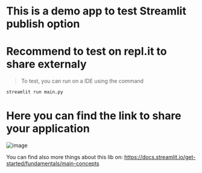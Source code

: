 # This is a demo app to test Streamlit publish option
# Recommend to test on repl.it to share externaly 

> To test, you can run on a IDE using the command

```
streamlit run main.py
```

# Here you can find the link to share your application

![image](https://github.com/leandrotominay/PublishStreamlit/assets/51417233/939bce66-3ca6-4451-b0e4-2d47f761988d)


You can find also more things about this lib on: https://docs.streamlit.io/get-started/fundamentals/main-concepts
